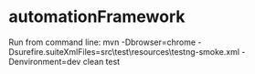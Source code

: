 # automationFramework
Run from command line: mvn -Dbrowser=chrome -Dsurefire.suiteXmlFiles=src\test\resources\testng-smoke.xml -Denvironment=dev clean test

